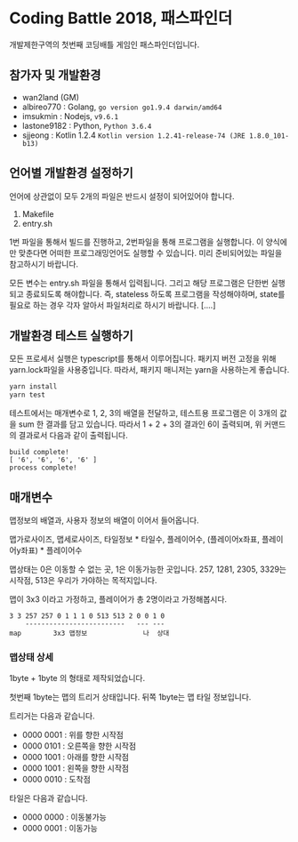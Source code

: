 # Coding Battle 2018, 패스파인더

개발제한구역의 첫번째 코딩배틀 게임인 패스파인더입니다.

## 참가자 및 개발환경

- wan2land (GM)
- albireo770 : Golang, `go version go1.9.4 darwin/amd64`
- imsukmin : Nodejs, `v9.6.1`
- lastone9182 : Python, `Python 3.6.4`
- sjjeong : Kotlin 1.2.4 `Kotlin version 1.2.41-release-74 (JRE 1.8.0_101-b13)`

## 언어별 개발환경 설정하기

언어에 상관없이 모두 2개의 파일은 반드시 설정이 되어있어야 합니다.

1. Makefile
2. entry.sh

1번 파일을 통해서 빌드를 진행하고, 2번파일을 통해 프로그램을 실행합니다. 이 양식에만 맞춘다면 어떠한 프로그래밍언어도 실행할 수 있습니다. 미리 준비되어있는 파일을 참고하시기 바랍니다.

모든 변수는 entry.sh 파일을 통해서 입력됩니다. 그리고 해당 프로그램은 단한번 실행되고 종료되도록 해야합니다.
즉, stateless 하도록 프로그램을 작성해야하며, state를 필요로 하는 경우 각자 알아서 파일처리로 하시기 바랍니다. [....]

## 개발환경 테스트 실행하기

모든 프로세서 실행은 typescript를 통해서 이루어집니다. 패키지 버전 고정을 위해 yarn.lock파일을 사용중입니다.
따라서, 패키지 매니저는 yarn을 사용하는게 좋습니다.

```bash
yarn install
yarn test
```

테스트에서는 매개변수로 1, 2, 3의 배열을 전달하고, 테스트용 프로그램은 이 3개의 값을 sum 한 결과를 담고 있습니다.
따라서 1 + 2 + 3의 결과인 6이 출력되며, 위 커맨드의 결과로서 다음과 같이 출력됩니다.

```
build complete!
[ '6', '6', '6', '6' ]
process complete!
```

## 매개변수

맵정보의 배열과, 사용자 정보의 배열이 이어서 들어옵니다.

맵가로사이즈, 맵세로사이즈, 타일정보 * 타일수, 플레이어수, (플레이어x좌표, 플레이어y좌표) * 플레이어수

맵상태는 0은 이동할 수 없는 곳, 1은 이동가능한 곳입니다.
257, 1281, 2305, 3329는 시작점, 513은 우리가 가야하는 목적지입니다.

맵이 3x3 이라고 가정하고, 플레이어가 총 2명이라고 가정해봅시다.

```
3 3 257 257 0 1 1 1 0 513 513 2 0 0 1 0
    -------------------------   --- ---
map        3x3 맵정보              나  상대
```

### 맵상태 상세

1byte + 1byte 의 형태로 제작되었습니다.

첫번째 1byte는 맵의 트리거 상태입니다. 뒤쪽 1byte는 맵 타일 정보입니다.

트리거는 다음과 같습니다.

- 0000 0001 : 위를 향한 시작점
- 0000 0101 : 오른쪽을 향한 시작점
- 0000 1001 : 아래를 향한 시작점
- 0000 1001 : 왼쪽을 향한 시작점
- 0000 0010 : 도착점

타일은 다음과 같습니다.

- 0000 0000 : 이동불가능
- 0000 0001 : 이동가능
